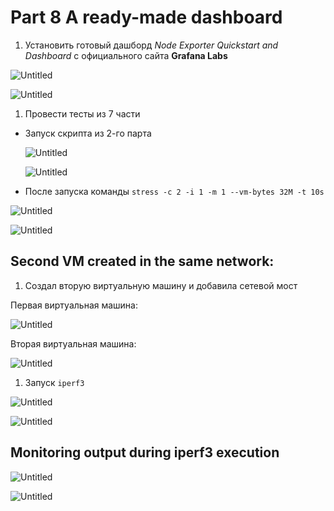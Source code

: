 # Part 8 A ready-made dashboard

1. Установить готовый дашборд *Node Exporter Quickstart and Dashboard* с официального сайта **Grafana Labs**

![Untitled](Part%208%20A%20ready-made%20dashboard%20a7fdc70453a24615bbe6502137457b0e/Untitled.png)

![Untitled](Part%208%20A%20ready-made%20dashboard%20a7fdc70453a24615bbe6502137457b0e/Untitled%201.png)

1. Провести тесты из 7 части
- Запуск скрипта из 2-го парта
    
    ![Untitled](Part%208%20A%20ready-made%20dashboard%20a7fdc70453a24615bbe6502137457b0e/Untitled%202.png)
    
    ![Untitled](Part%208%20A%20ready-made%20dashboard%20a7fdc70453a24615bbe6502137457b0e/Untitled%203.png)
    
- После запуска команды `stress -c 2 -i 1 -m 1 --vm-bytes 32M -t 10s`

![Untitled](Part%208%20A%20ready-made%20dashboard%20a7fdc70453a24615bbe6502137457b0e/Untitled%204.png)

![Untitled](Part%208%20A%20ready-made%20dashboard%20a7fdc70453a24615bbe6502137457b0e/Untitled%205.png)

## **Second VM created in the same network:**

1. Создал вторую виртуальную машину и добавила сетевой мост

Первая виртуальная машина:

![Untitled](Part%208%20A%20ready-made%20dashboard%20a7fdc70453a24615bbe6502137457b0e/Untitled%206.png)

Вторая виртуальная машина:

![Untitled](Part%208%20A%20ready-made%20dashboard%20a7fdc70453a24615bbe6502137457b0e/Untitled%207.png)

1. Запуск `iperf3`

![Untitled](Part%208%20A%20ready-made%20dashboard%20a7fdc70453a24615bbe6502137457b0e/Untitled%208.png)

![Untitled](Part%208%20A%20ready-made%20dashboard%20a7fdc70453a24615bbe6502137457b0e/Untitled%209.png)

## **Monitoring output during iperf3 execution**

![Untitled](Part%208%20A%20ready-made%20dashboard%20a7fdc70453a24615bbe6502137457b0e/Untitled%2010.png)

![Untitled](Part%208%20A%20ready-made%20dashboard%20a7fdc70453a24615bbe6502137457b0e/Untitled%2011.png)